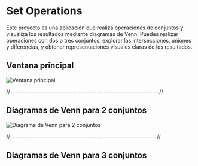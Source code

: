 # Set Operations
Este proyecto es una aplicación que realiza operaciones de conjuntos y visualiza los resultados mediante diagramas de Venn. Puedes realizar operaciones con dos o tres conjuntos, explorar las intersecciones, uniones y diferencias, y obtener representaciones visuales claras de los resultados.

## Ventana principal

![Ventana principal](https://github.com/Juankart65/Set-operations/assets/104481229/87f83849-56c7-4214-a8f4-d13832036d1a)

//--------------------------------------------------------------//

## Diagramas de Venn para 2 conjuntos

![Diagrama de Venn para 2 conjuntos](https://github.com/Juankart65/Set-operations/assets/104481229/2473756c-cd08-4972-9eb9-2a7adafb8964)

//-------------------------------------------------------------//

## Diagramas de Venn para 3 conjuntos


